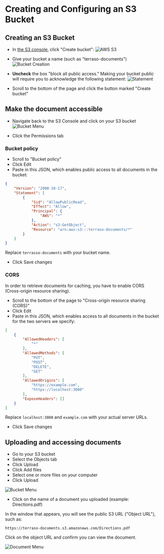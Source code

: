 # Creating and Configuring an S3 Bucket

## Creating an S3 Bucket

* In [the S3 console](https://s3.console.aws.amazon.com/s3/), click "Create bucket":
![AWS S3](https://i.ibb.co/Gf6VGLv/Screen-Shot-2021-05-27-at-9-24-40-AM.png)

* Give your bucket a name (such as "terraso-documents")
![Bucket Creation](https://i.ibb.co/w6CmxV9/Screen-Shot-2021-05-27-at-9-25-14-AM.png)

* **Uncheck** the box "block all public access." Making your bucket public will require you to acknowledge the following statement:
![Statement](https://i.ibb.co/hm0qzkc/Screen-Shot-2021-05-27-at-9-47-03-AM.png)

* Scroll to the bottom of the page and click the button marked "Create bucket"


## Make the document accessible

* Navigate back to the S3 Console and click on your S3 bucket
![Bucket Menu](https://i.ibb.co/j3YFnf4/Screen-Shot-2021-05-27-at-10-01-32-AM.png)

* Click the Permissions tab

### Bucket policy
* Scroll to "Bucket policy"
* Click Edit
* Paste in this JSON, which enables public access to all documents in the bucket:
```json
{
    "Version": "2008-10-17",
    "Statement": [
        {
            "Sid": "AllowPublicRead",
            "Effect": "Allow",
            "Principal": {
                "AWS": "*"
            },
            "Action": "s3:GetObject",
            "Resource": "arn:aws:s3:::terraso-documents/*"
        }
    ]
}
```

Replace `terrasso-documents` with your bucket name.

* Click Save changes

### CORS

In order to retrieve documents for caching, you have to enable CORS (Cross-origin resource sharing).

* Scroll to the bottom of the page to "Cross-origin resource sharing (CORS)"
* Click Edit
* Paste in this JSON, which enables access to all documents in the bucket for the two servers we specify:
```json
[
    {
        "AllowedHeaders": [
            "*"
        ],
        "AllowedMethods": [
            "PUT",
            "POST",
            "DELETE",
            "GET"
        ],
        "AllowedOrigins": [
            "https://example.com",
            "https://localhost:3000"
        ],
        "ExposeHeaders": []
    }
]
```

Replace `localhost:3000` and `example.com` with your actual server URLs.

* Click Save changes

## Uploading and accessing documents

* Go to your S3 bucket
* Select the Objects tab
* Click Upload
* Click Add files
* Select one or more files on your computer
* Click Upload

![Bucket Menu](https://i.ibb.co/b3H1R2p/Screen-Shot-2021-05-27-at-10-36-22-AM.png)

* Click on the name of a document you uploaded (example: Directions.pdf)

In the window that appears, you will see the public S3 URL ("Object URL"), such as:
```
https://terraso-documents.s3.amazonaws.com/Directions.pdf
```

Click on the object URL and confirm you can view the document.

![Document Menu](https://i.ibb.co/VLkDr9N/Screen-Shot-2021-05-27-at-10-22-57-AM.png)
